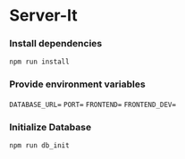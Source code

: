 # Server-It

### Install dependencies
`npm run install`

### Provide environment variables
`DATABASE_URL=`
`PORT=`
`FRONTEND=`
`FRONTEND_DEV=`

### Initialize Database
`npm run db_init`
